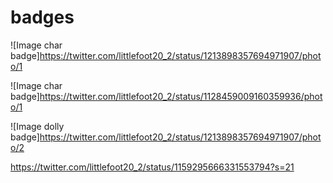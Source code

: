 # badges

![Image char badge]https://twitter.com/littlefoot20_2/status/1213898357694971907/photo/1

![Image char badge]https://twitter.com/littlefoot20_2/status/1128459009160359936/photo/1

![Image dolly badge]https://twitter.com/littlefoot20_2/status/1213898357694971907/photo/2

https://twitter.com/littlefoot20_2/status/1159295666331553794?s=21
